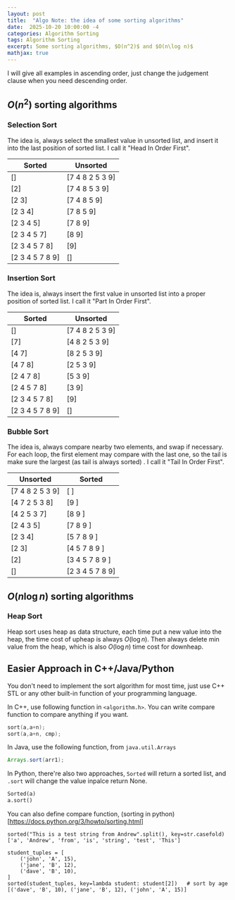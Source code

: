 ```yaml
---
layout: post
title:  "Algo Note: the idea of some sorting algorithms"
date:  2025-10-20 10:00:00 -4
categories: Algorithm Sorting
tags: Algorithm Sorting
excerpt: Some sorting algorithms, $O(n^2)$ and $O(n\log n)$
mathjax: true
---
```


I will give all examples in ascending order, just change the judgement clause when you need descending order.

## $O(n^2)$ sorting algorithms

### Selection Sort

The idea is, always select the smallest value in unsorted list, and insert it into the last position of sorted list. I call it "Head In Order First".

| Sorted           | Unsorted        |
|------------------|-----------------|
| []               | [7 4 8 2 5 3 9] |
| [2]              | [7 4 8 5 3 9]   |
| [2 3]            | [7 4 8 5 9]     |
| [2 3 4]          | [7 8 5 9]       |
| [2 3 4 5]        | [7 8 9]         |
| [2 3 4 5 7]      | [8 9]           |
| [2 3 4 5 7 8]    | [9]             |
| [2 3 4 5 7 8 9]  | []              |



### Insertion Sort

The idea is, always insert the first value in unsorted list into a proper position of sorted list. I call it "Part In Order First".

| Sorted           | Unsorted        |
|------------------|-----------------|
| []               | [7 4 8 2 5 3 9] |
| [7]              | [4 8 2 5 3 9]   |
| [4 7]            | [8 2 5 3 9]     |
| [4 7 8]          | [2 5 3 9]       |
| [2 4 7 8]        | [5 3 9]         |
| [2 4 5 7 8]      | [3 9]           |
| [2 3 4 5 7 8]    | [9]             |
| [2 3 4 5 7 8 9]  | []              |


### Bubble Sort

The idea is, always compare nearby two elements, and swap if necessary. For each loop, the first element may compare with the last one, so the tail is make sure the largest (as tail is always sorted) . I call it "Tail In Order First".

| Unsorted         | Sorted          |
|------------------|-----------------|
| [7 4 8 2 5 3 9]  | [             ] |
| [4 7 2 5 3 8]    | [9            ] |
| [4 2 5 3 7]      | [8 9          ] |
| [2 4 3 5]        | [7 8 9        ] |
| [2 3 4]          | [5 7 8 9      ] |
| [2 3]            | [4 5 7 8 9    ] |
| [2]              | [3 4 5 7 8 9  ] |
| []               | [2 3 4 5 7 8 9] |


## $O(n\log n)$ sorting algorithms


### Heap Sort

Heap sort uses heap as data structure, each time put a new value into the heap, the time cost of upheap is always $O(\log n)$. Then always delete min value from the heap, which is also $O(\log n)$ time cost for downheap.

### 

## Easier Approach in C++/Java/Python

You don't need to implement the sort algorithm for most time, just use C++ STL or any other built-in function of your programming language.

In C++, use following function in ```<algorithm.h>```. You can write compare function to compare anything if you want.
```cpp
sort(a,a+n);
sort(a,a+n, cmp);
```

In Java, use the following function, from ```java.util.Arrays```
```Java
Arrays.sort(arr1); 
```

In Python, there're also two approaches, ```Sorted``` will return a sorted list, and ```.sort``` will change the value inpalce return None.
```Python
Sorted(a)
a.sort()
```

You can also define compare function, (sorting in python)[https://docs.python.org/3/howto/sorting.html]

```
sorted("This is a test string from Andrew".split(), key=str.casefold)
['a', 'Andrew', 'from', 'is', 'string', 'test', 'This']

student_tuples = [
    ('john', 'A', 15),
    ('jane', 'B', 12),
    ('dave', 'B', 10),
]
sorted(student_tuples, key=lambda student: student[2])   # sort by age
[('dave', 'B', 10), ('jane', 'B', 12), ('john', 'A', 15)]
```

